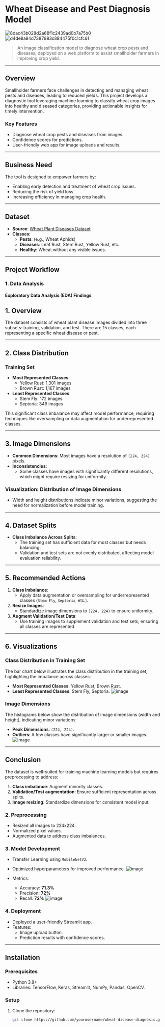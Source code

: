 
# **Wheat Disease and Pest Diagnosis Model**
![8dac43b028d2a68f1c2439ad0b7a75b0](https://github.com/user-attachments/assets/d59f5042-6978-4ca4-b9bb-7336abf03555)![d4de8a94d7387983c884475f0c1cfc61](https://github.com/user-attachments/assets/127cbcbb-a1f0-45bd-b0a4-bee56eb10d2b)



> An image classification model to diagnose wheat crop pests and diseases, deployed on a web platform to assist smallholder farmers in improving crop yield.

---

## **Overview**
Smallholder farmers face challenges in detecting and managing wheat pests and diseases, leading to reduced yields. This project develops a diagnostic tool leveraging machine learning to classify wheat crop images into healthy and diseased categories, providing actionable insights for timely intervention.

### **Key Features**
- Diagnose wheat crop pests and diseases from images.
- Confidence scores for predictions.
- User-friendly web app for image uploads and results.

---

## **Business Need**
The tool is designed to empower farmers by:
- Enabling early detection and treatment of wheat crop issues.
- Reducing the risk of yield loss.
- Increasing efficiency in managing crop health.

---

## **Dataset**
- **Source**: [Wheat Plant Diseases Dataset](https://www.kaggle.com/datasets/kushagra3204/wheat-plant-diseases)
- **Classes**:
  - **Pests**: (e.g., Wheat Aphids)
  - **Diseases**: Leaf Rust, Stem Rust, Yellow Rust, etc.
  - **Healthy**: Wheat without any visible issues.

---

## **Project Workflow**
### **1. Data Analysis**
#### Exploratory Data Analysis (EDA) Findings

## 1. Overview
The dataset consists of wheat plant disease images divided into three subsets: training, validation, and test. There are 15 classes, each representing a specific wheat disease or pest.

---

## 2. Class Distribution

### Training Set
- **Most Represented Classes**:
  - Yellow Rust: 1,301 images
  - Brown Rust: 1,167 images
- **Least Represented Classes**:
  - Stem Fly: 172 images
  - Septoria: 349 images

This significant class imbalance may affect model performance, requiring techniques like oversampling or data augmentation for underrepresented classes.

---

## 3. Image Dimensions

- **Common Dimensions**: Most images have a resolution of `(224, 224)` pixels.
- **Inconsistencies**:
  - Some classes have images with significantly different resolutions, which might require resizing for uniformity.

### Visualization: Distribution of Image Dimensions
- Width and height distributions indicate minor variations, suggesting the need for normalization before model training.

---

## 4. Dataset Splits

- **Class Imbalance Across Splits**:
  - The training set has sufficient data for most classes but needs balancing.
  - Validation and test sets are not evenly distributed, affecting model evaluation reliability.

---

## 5. Recommended Actions

1. **Class Imbalance**:
   - Apply data augmentation or oversampling for underrepresented classes (`Stem Fly`, `Septoria`, etc.).
2. **Resize Images**:
   - Standardize image dimensions to `(224, 224)` to ensure uniformity.
3. **Augment Validation/Test Data**:
   - Use training images to supplement validation and test sets, ensuring all classes are represented.

---

## 6. Visualizations

### Class Distribution in Training Set
The bar chart below illustrates the class distribution in the training set, highlighting the imbalance across classes:

- **Most Represented Classes**: Yellow Rust, Brown Rust.
- **Least Represented Classes**: Stem Fly, Septoria.
![image](https://github.com/user-attachments/assets/02f5aed5-ed7f-490d-bbe5-a789a0dcba39)



### Image Dimensions
The histograms below show the distribution of image dimensions (width and height), indicating minor variations:

- **Peak Dimensions**: `(224, 224)`.
- **Outliers**: A few classes have significantly larger or smaller images.
![image](https://github.com/user-attachments/assets/a32036ff-80f1-4384-be50-2fa4b2c004c7)

---

## Conclusion

The dataset is well-suited for training machine learning models but requires preprocessing to address:
1. **Class imbalance**: Augment minority classes.
2. **Validation/Test augmentation**: Ensure sufficient representation across splits.
3. **Image resizing**: Standardize dimensions for consistent model input.


### **2. Preprocessing**
- Resized all images to 224x224.
- Normalized pixel values.
- Augmented data to address class imbalances.

### **3. Model Development**
- Transfer Learning using `MobileNetV2`.
- Optimized hyperparameters for improved performance.
 ![image](https://github.com/user-attachments/assets/f03b0b03-a0b7-4c0f-8995-1f7b5c470864)
 
- Metrics:
  - Accuracy: **71.3%**
  - Precision: **72%**
  - Recall: **72%**
![image](https://github.com/user-attachments/assets/8c8ed286-219f-4084-8bff-4474a0757928)

### **4. Deployment**
- Deployed a user-friendly Streamlit app.
- Features:
  - Image upload button.
  - Prediction results with confidence scores.

---

## **Installation**
### **Prerequisites**
- Python 3.8+
- Libraries: TensorFlow, Keras, Streamlit, NumPy, Pandas, OpenCV.

### **Setup**
1. Clone the repository:
   ```bash
   git clone https://github.com/yourusername/wheat-disease-diagnosis.git
